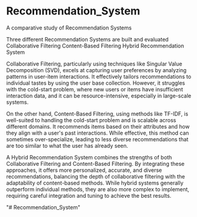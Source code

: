 # Recommendation_System
A comparative study of Recommendation Systems

Three different Recommendation Systems are built and evaluated
Collaborative Filtering
Content-Based Filtering 
Hybrid Recommendation System

Collaborative Filtering, particularly using techniques like Singular Value Decomposition (SVD), excels at capturing user preferences by analyzing patterns in user-item interactions. It effectively tailors recommendations to individual tastes by using the user base collection. However, it struggles with the cold-start problem, where new users or items have insufficient interaction data, and it can be resource-intensive, especially in large-scale systems.

On the other hand, Content-Based Filtering, using methods like TF-IDF, is well-suited to handling the cold-start problem and is scalable across different domains. It recommends items based on their attributes and how they align with a user's past interactions. While effective, this method can sometimes over-specialize, leading to less diverse recommendations that are too similar to what the user has already seen.

A Hybrid Recommendation System combines the strengths of both Collaborative Filtering and Content-Based Filtering. By integrating these approaches, it offers more personalized, accurate, and diverse recommendations, balancing the depth of collaborative filtering with the adaptability of content-based methods. While hybrid systems generally outperform individual methods, they are also more complex to implement, requiring careful integration and tuning to achieve the best results.

"# Recommendation_System" 
